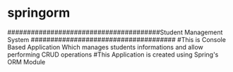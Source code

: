 # springorm
#######################################Student Management System #####################################
#This is Console Based Application Which manages students informations and allow performing CRUD operations
#This Application is created using Spring's ORM Module
